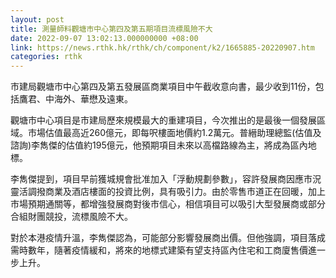 ```yaml
---
layout: post
title: 測量師料觀塘市中心第四及第五期項目流標風險不大
date: 2022-09-07 13:02:13.000000000 +08:00
link: https://news.rthk.hk/rthk/ch/component/k2/1665885-20220907.htm
categories: rthk
---
```


市建局觀塘市中心第四及第五發展區商業項目中午截收意向書，最少收到11份，包括鷹君、中海外、華懋及遠東。

觀塘市中心項目是市建局歷來規模最大的重建項目，今次推出的是最後一個發展區域。市場估值最高近260億元，即每呎樓面地價約1.2萬元。普縉助理總監(估值及諮詢)李雋傑的估值約195億元，他預期項目未來以高檔路線為主，將成為區內地標。

李雋傑提到，項目早前獲城規會批准加入「浮動規劃參數」，容許發展商因應市況靈活調撥商業及酒店樓面的投資比例，具有吸引力。由於零售市道正在回暖，加上市場預期通關等，都增強發展商對後市信心，相信項目可以吸引大型發展商或部分合組財團競投，流標風險不大。

對於本港疫情升溫，李雋傑認為，可能部分影響發展商出價。但他強調，項目落成需時數年，隨著疫情緩和，將來的地標式建築有望支持區內住宅和工商廈售價進一步上升。

